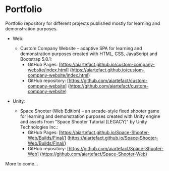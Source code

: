 # Portfolio
Portfolio repository for different projects published mostly for learning and demonstration purposes.

* Web:
	* Custom Company Website – adaptive SPA for learning and demonstration purposes created with HTML, CSS, JavaScript and Bootstrap 5.0.1:
		* GitHub Pages: [https://aiartefact.github.io/custom-company-website/index.html] (https://aiartefact.github.io/custom-company-website/index.html)
		* GitHub repository: [https://github.com/aiartefact/custom-company-website] (https://github.com/aiartefact/custom-company-website)

* Unity:
	* Space Shooter (Web Edition) – an arcade-style fixed shooter game for learning and demonstration purposes created with Unity engine and assets from "Space Shooter Tutorial \[LEGACY\]" by Unity Technologies Inc.:
		* GitHub Pages: [https://aiartefact.github.io/Space-Shooter-Web/Builds/Final/] (https://aiartefact.github.io/Space-Shooter-Web/Builds/Final/)
		* GitHub repository: [https://github.com/aiartefact/Space-Shooter-Web] (https://github.com/aiartefact/Space-Shooter-Web)

More to come...

